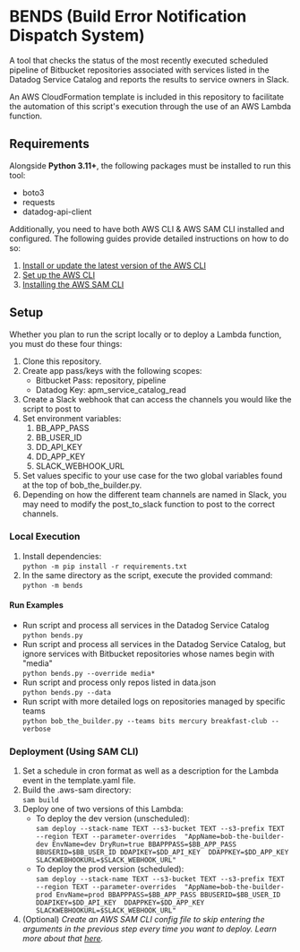 # BENDS (Build Error Notification Dispatch System)

A tool that checks the status of the most recently executed scheduled pipeline of Bitbucket repositories associated with 
services listed in the Datadog Service Catalog and reports the results to service owners in Slack.

An AWS CloudFormation template is included in this repository to facilitate the automation of this script's execution 
through the use of an AWS Lambda function.

## Requirements

Alongside **Python 3.11+**, the following packages must be installed to run this tool:
- boto3
- requests
- datadog-api-client

Additionally, you need to have both AWS CLI & AWS SAM CLI installed and configured. The following guides provide 
detailed instructions on how to do so:
1. [Install or update the latest version of the AWS CLI](https://docs.aws.amazon.com/cli/latest/userguide/getting-started-install.html)
2. [Set up the AWS CLI](https://docs.aws.amazon.com/cli/latest/userguide/getting-started-quickstart.html)
3. [Installing the AWS SAM CLI](https://docs.aws.amazon.com/serverless-application-model/latest/developerguide/install-sam-cli.html)

## Setup

Whether you plan to run the script locally or to deploy a Lambda function, you must do these four things:

1. Clone this repository.
2. Create app pass/keys with the following scopes:
   - Bitbucket Pass: repository, pipeline
   - Datadog Key: apm_service_catalog_read
3. Create a Slack webhook that can access the channels you would like the script to post to
4. Set environment variables:
   1. BB_APP_PASS
   2. BB_USER_ID
   3. DD_API_KEY
   4. DD_APP_KEY
   5. SLACK_WEBHOOK_URL
5. Set values specific to your use case for the two global variables found at the top of bob_the_builder.py.
6. Depending on how the different team channels are named in Slack, you may need to modify the post_to_slack function
to post to the correct channels.

### Local Execution

1. Install dependencies:  
`python -m pip install -r requirements.txt`
2. In the same directory as the script, execute the provided command:  
`python -m bends`

#### Run Examples

- Run script and process all services in the Datadog Service Catalog  
`python bends.py`
- Run script and process all services in the Datadog Service Catalog, but ignore services with Bitbucket repositories 
whose names begin with "media"  
`python bends.py --override media*`
- Run script and process only repos listed in data.json  
`python bends.py --data`
- Run script with more detailed logs on repositories managed by specific teams  
`python bob_the_builder.py --teams bits mercury breakfast-club --verbose`

### Deployment (Using SAM CLI)

1. Set a schedule in cron format as well as a description for the Lambda event in the template.yaml file.
2. Build the .aws-sam directory:  
`sam build`
3. Deploy one of two versions of this Lambda:  
   - To deploy the dev version (unscheduled):  
   `sam deploy --stack-name TEXT --s3-bucket TEXT --s3-prefix TEXT --region TEXT --parameter-overrides 
   "AppName=bob-the-builder-dev EnvName=dev DryRun=true BBAPPPASS=$BB_APP_PASS BBUSERID=$BB_USER_ID DDAPIKEY=$DD_API_KEY 
   DDAPPKEY=$DD_APP_KEY SLACKWEBHOOKURL=$SLACK_WEBHOOK_URL"`
   - To deploy the prod version (scheduled):  
   `sam deploy --stack-name TEXT --s3-bucket TEXT --s3-prefix TEXT --region TEXT --parameter-overrides 
   "AppName=bob-the-builder-prod EnvName=prod BBAPPPASS=$BB_APP_PASS BBUSERID=$BB_USER_ID DDAPIKEY=$DD_API_KEY 
   DDAPPKEY=$DD_APP_KEY SLACKWEBHOOKURL=$SLACK_WEBHOOK_URL"`
4. (Optional) *Create an AWS SAM CLI config file to skip entering the arguments in the previous step every time you want to 
deploy. Learn more about that 
[here](https://docs.aws.amazon.com/serverless-application-model/latest/developerguide/serverless-sam-cli-config.html).*
